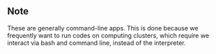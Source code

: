 ## Note

These are generally command-line apps.  This is done because we frequently want to run codes on computing clusters, which require we interact via bash and command line, instead of the interpreter.